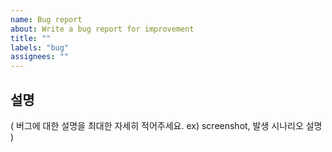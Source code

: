 ```yaml
---
name: Bug report
about: Write a bug report for improvement
title: ""
labels: "bug"
assignees: ""
---
```


## 설명

( 버그에 대한 설명을 최대한 자세히 적어주세요. ex) screenshot, 발생 시나리오 설명 )
